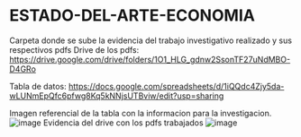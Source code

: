 # ESTADO-DEL-ARTE-ECONOMIA
Carpeta donde se sube la evidencia del trabajo investigativo realizado y sus respectivos pdfs
Drive de los pdfs:
https://drive.google.com/drive/folders/1O1_HLG_gdnw2SsonTF27uNdMBO-D4GRo

Tabla de datos:
https://docs.google.com/spreadsheets/d/1iQQdc4Zjy5da-wLUNmEpQfc6pfwg8Kq5kNNjsUTBviw/edit?usp=sharing

Imagen referencial de la tabla con la informacion para la investigacion.
![image](https://github.com/HolgerCG/ESTADO-DEL-ARTE-ECONOMIA/assets/108628020/6cdeec3f-f5cb-4aa7-9b99-e762bff06291)
Evidencia del drive con los pdfs trabajados
![image](https://github.com/HolgerCG/ESTADO-DEL-ARTE-ECONOMIA/assets/108628020/a5537086-cde5-44e7-9f15-849a6f7abd69)
